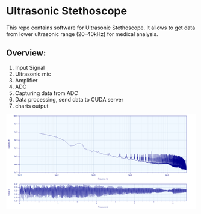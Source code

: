 # Ultrasonic Stethoscope
This repo contains software for Ultrasonic Stethoscope. It allows to get data from lower ultrasonic range (20-40kHz) for medical analysis.

## Overview:
1. Input Signal
2. Ultrasonic mic
3. Amplifier
4. ADC
5. Capturing data from ADC
6. Data processing, send data to CUDA server
7. charts output

![plot-example](Server/fft-0.png)
